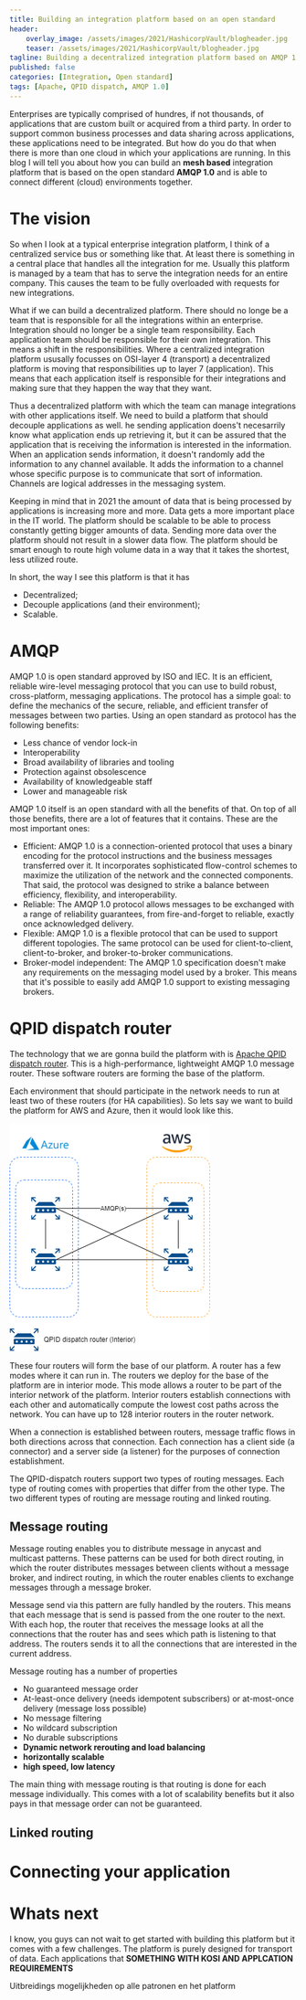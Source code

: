 ```yaml
---
title: Building an integration platform based on an open standard
header:    
    overlay_image: /assets/images/2021/HashicorpVault/blogheader.jpg
    teaser: /assets/images/2021/HashicorpVault/blogheader.jpg
tagline: Building a decentralized integration platform based on AMQP 1.0
published: false
categories: [Integration, Open standard]
tags: [Apache, QPID dispatch, AMQP 1.0]
---
```


Enterprises are typically comprised of hundres, if not thousands, of applications that are custom built or acquired from a third party. In order to support common business processes and data sharing across applications, these applications need to be integrated. But how do you do that when there is more than one cloud in which your applications are running. In this blog I will tell you about how you can build an **mesh based** integration platform that is based on the open standard **AMQP 1.0** and is able to connect different (cloud) environments together. 

# The vision
So when I look at a typical enterprise integration platform, I think of a centralized service bus or something like that. At least there is something in a central place that handles all the integration for me. Usually this platform is managed by a team that has to serve the integration needs for an entire company. This causes the team to be fully overloaded with requests for new integrations.

What if we can build a decentralized platform. There should no longe be a team that is responsible for all the integrations within an enterprise. Integration should no longer be a single team responsibility. Each application team should be responsible for their own integration. This means a shift in the responsibilities. Where a centralized integration platform ususally focusses on OSI-layer 4 (transport) a decentralized platform is moving that responsibilities up to layer 7 (application). This means that each application itself is responsible for their integrations and making sure that they happen the way that they want.

Thus a decentralized platform with which the team can manage integrations with other applications itself. We need to build a platform that should decouple applications as well. he sending application doens't necesarrily know what application ends up retrieving it, but it can be assured that the application that is receiving the information is interested in the information. When an application sends information, it doesn't randomly add the information to any channel available. It adds the information to a channel whose specific purpose is to communicate that sort of information. Channels are logical addresses in the messaging system.

Keeping in mind that in 2021 the amount of data that is being processed by applications is increasing more and more. Data gets a more important place in the IT world. The platform should be scalable to be able to process constantly getting bigger amounts of data. Sending more data over the platform should not result in a slower data flow. The platform should be smart enough to route high volume data in a way that it takes the shortest, less utilized route.

In short, the way I see this platform is that it has 
- Decentralized;
- Decouple applications (and their environment);
- Scalable.

# AMQP
AMQP 1.0 is open standard approved by ISO and IEC. It is an efficient, reliable wire-level messaging protocol that you can use to build robust, cross-platform, messaging applications. The protocol has a simple goal: to define the mechanics of the secure, reliable, and efficient transfer of messages between two parties. Using an open standard as protocol has the following benefits:

- Less chance of vendor lock-in
- Interoperability
- Broad availability of libraries and tooling
- Protection against obsolescence
- Availability of knowledgeable staff
- Lower and manageable risk

AMQP 1.0 itself is an open standard with all the benefits of that. On top of all those benefits, there are a lot of features that it contains. These are the most important ones: 

- Efficient: AMQP 1.0 is a connection-oriented protocol that uses a binary encoding for the protocol instructions and the business messages transferred over it. It incorporates sophisticated flow-control schemes to maximize the utilization of the network and the connected components. That said, the protocol was designed to strike a balance between efficiency, flexibility, and interoperability.
- Reliable: The AMQP 1.0 protocol allows messages to be exchanged with a range of reliability guarantees, from fire-and-forget to reliable, exactly once acknowledged delivery.
- Flexible: AMQP 1.0 is a flexible protocol that can be used to support different topologies. The same protocol can be used for client-to-client, client-to-broker, and broker-to-broker communications.
- Broker-model independent: The AMQP 1.0 specification doesn't make any requirements on the messaging model used by a broker. This means that it's possible to easily add AMQP 1.0 support to existing messaging brokers.

# QPID dispatch router
The technology that we are gonna build the platform with is [Apache QPID dispatch router](https://qpid.apache.org/components/dispatch-router/index.html). This is a high-performance, lightweight AMQP 1.0 message router. These software routers are forming the base of the platform. 

Each environment that should participate in the network needs to run at least two of these routers (for HA capabilities). So lets say we want to build the platform for AWS and Azure, then it would look like this. 

![PlatformBase](../assets/images/2021/IntegrationPlatform/PlatformBase.png)

These four routers will form the base of our platform. A router has a few modes where it can run in. The routers we deploy for the base of the platform are in interior mode. This mode allows a router to be part of the interior network of the platform. Interior routers establish connections with each other and automatically compute the lowest cost paths across the network. You can have up to 128 interior routers in the router network.

When a connection is established between routers, message traffic flows in both directions across that connection. Each connection has a client side (a connector) and a server side (a listener) for the purposes of connection establishment.

The QPID-dispatch routers support two types of routing messages. Each type of routing comes with properties that differ from the other type. The two different types of routing are message routing and linked routing.

## Message routing
Message routing enables you to distribute message in anycast and multicast patterns. These patterns can be used for both direct routing, in which the router distributes messages between clients without a message broker, and indirect routing, in which the router enables clients to exchange messages through a message broker.

Message send via this pattern are fully handled by the routers. This means that each message that is send is passed from the one router to the next. With each hop, the router that receives the message looks at all the connections that the router has and sees which path is listening to that address. The routers sends it to all the connections that are interested in the current address.

Message routing has a number of properties 

- No guaranteed message order
- At-least-once delivery (needs idempotent subscribers) or at-most-once delivery (message loss possible)
- No message filtering
- No wildcard subscription
- No durable subscriptions
- **Dynamic network rerouting and load balancing**
- **horizontally scalable**
- **high speed, low latency**

The main thing with message routing is that routing is done for each message individually. This comes with a lot of scalability benefits but it also pays in that message order can not be guaranteed.

## Linked routing


# Connecting your application


# Whats next
I know, you guys can not wait to get started with building this platform but it comes with a few challenges. The platform is purely designed for transport of data. Each applications that **SOMETHING WITH KOSI AND APPLCATION REQUIREMENTS**


Uitbreidings mogelijkheden op alle patronen en het platform